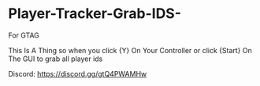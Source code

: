 # Player-Tracker-Grab-IDS-
For GTAG

This Is A Thing so when you click {Y} On Your Controller or click {Start} On The GUI to grab all player ids

Discord: https://discord.gg/gtQ4PWAMHw
